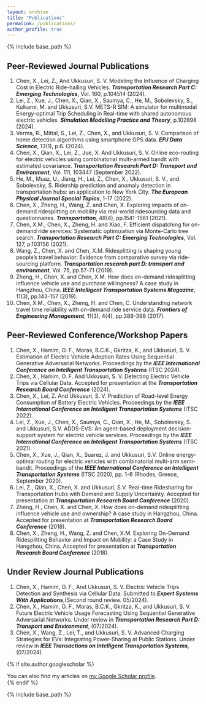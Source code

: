 ```yaml
---
layout: archive
title: "Publications"
permalink: /publications/
author_profile: true
---
```

{% include base_path %}

## Peer-Reviewed Journal Publications

1. Chen, X., Lei, Z., And Ukkusuri, S. V. Modeling the Influence of Charging Cost in Electric Ride-hailing Vehicles. ___Transportation Research Part C: Emerging Technologies___, Vol. 160, p.104514 (2024).
2. Lei, Z., Xue, J., Chen, X., Qian, X., Saumya, C., He, M., Sobolevsky, S., Kulkarni, M. and Ukkusuri, S.V. METS-R SIM: A simulator for multimodal Energy-optimal Trip Scheduling in Real-time with shared autonomous electric vehicles. ___Simulation Modelling Practice and Theory___, p.102898 (2024).
3. Verma, R., Mittal, S., Lei, Z., Chen, X., and Ukkusuri, S. V. Comparison of home detection algorithms using smartphone GPS data. ___EPJ Data Science___, 13(1), p.6. (2024).
4. Chen, X., Qian, X., Lei, Z., Jue, X. And Ukkusuri, S. V. Online eco-routing for electric vehicles using combinatorial multi-armed bandit with estimated covariance. ___Transportation Research Part D: Transport and Environment___, Vol. 111, 103447 (September 2022).
5. He, M., Muaz, U., Jiang, H., Lei, Z., Chen, X., Ukkusuri, S. V., and Sobolevsky, S. Ridership prediction and anomaly detection in transportation hubs: an application to New York City. ___The European Physical Journal Special Topics___, 1-17 (2022).
6. Chen, X., Zheng, H., Wang, Z. and Chen, X. Exploring impacts of on-demand ridesplitting on mobility via real-world ridesourcing data and questionnaires. ___Transportation___, 48(4), pp.1541-1561 (2021).
7. Chen, X.M., Chen, X., Zheng, H. and Xiao, F. Efficient dispatching for on-demand ride services: Systematic optimization via Monte-Carlo tree search. ___Transportation Research Part C: Emerging Technologies___, Vol. 127, p.103156 (2021).
8. Wang, Z., Chen, X. and Chen, X.M. Ridesplitting is shaping young people’s travel behavior: Evidence from comparative survey via ride-sourcing platform. ___Transportation research part D: transport and environment___, Vol. 75, pp.57-71 (2019).
9. Zheng, H., Chen, X. and Chen, X.M. How does on-demand ridesplitting influence vehicle use and purchase willingness? A case study in Hangzhou, China. ___IEEE Intelligent Transportation Systems Magazine___, 11(3), pp.143-157 (2019).
10. Chen, X.M., Chen, X., Zheng, H. and Chen, C. Understanding network travel time reliability with on-demand ride service data. ___Frontiers of Engineering Management___, 11(3), 4(4), pp.388-398 (2017).

Peer-Reviewed Conference/Workshop Papers
------
1. Chen, X., Hamim, O. F., Moras, B.C.K., Gkritza, K., and Ukkusuri, S. V. Estimation of Electric Vehicle Adoption Rates Using Sequential Generative Adversarial Networks. Proceedings by the ___IEEE International Conference on Intelligent Transportation Systems___ (ITSC 2024).
2. Chen, X., Hamim, O. F. And Ukkusuri, S. V. Detecting Electric Vehicle Trips via Cellular Data. Accepted for presentation at the ___Transportation Research Board Conference___ (2024).
3. Chen, X., Lei, Z. And Ukkusuri, S. V. Prediction of Road-level Energy Consumption of Battery Electric Vehicles. Proceedings by the ___IEEE International Conference on Intelligent Transportation Systems___ (ITSC 2022).
4. Lei, Z., Xue, J., Chen, X., Saumya, C., Qian, X., He, M., Sobolevsky, S. and Ukkusuri, S.V. ADDS-EVS: An agent-based deployment decision-support system for electric vehicle services. Proceedings by the ___IEEE International Conference on Intelligent Transportation Systems___ (ITSC 2021).
5. Chen, X., Xue, J., Qian, X., Suarez, J. and Ukkusuri, S.V. Online energy-optimal routing for electric vehicles with combinatorial multi-arm semi-bandit. Proceedings of the ___IEEE International Conference on Intelligent Transportation Systems___ (ITSC 2020), pp. 1-6 (Rhodes, Greece, September 2020).
6. Lei, Z., Qian, X., Chen, X. and Ukkusuri, S.V. Real-time Ridesharing for Transportation Hubs with Demand and Supply Uncertainty. Accepted for presentation at ___Transportation Research Board Conference___ (2020).
7. Zheng, H., Chen, X. and Chen, X. How does on-demand ridesplitting influence vehicle use and ownership? A case study in Hangzhou, China. Accepted for presentation at ___Transportation Research Board Conference___ (2018).
8. Chen, X., Zheng, H., Wang, Z. and Chen, X.M. Exploring On-Demand Ridesplitting Behavior and Impact on Mobility: a Case Study in Hangzhou, China. Accepted for presentation at ___Transportation Research Board Conference___ (2018).

Under Review Journal Publications
------
1. Chen, X., Hamim, O. F., And Ukkusuri, S. V. Electric Vehicle Trips Detection and Synthesis via Cellular Data. Submitted to ___Expert Systems With Applications___,(Second round review. 05/2024).
2. Chen, X., Hamim, O. F., Moras, B.C.K., Gkritza, K., and Ukkusuri, S. V. Future Electric Vehicle Usage Forecasting Using Sequential Generative Adversarial Networks. Under review in ___Transportation Research Part D: Transport and Environment___, (07/2024).
3. Chen, X., Wang, Z., Lei, T., and Ukkusuri, S. V. Advanced Charging Strategies for EVs: Integrating Power-Sharing at Public Stations. Under review in ___IEEE Transactions on Intelligent Transportation Systems___, (07/2024)

{% if site.author.googlescholar %}
  <div class="wordwrap">You can also find my articles on <a href="{{site.author.googlescholar}}">my Google Scholar profile</a>.</div>
{% endif %}

{% include base_path %}
